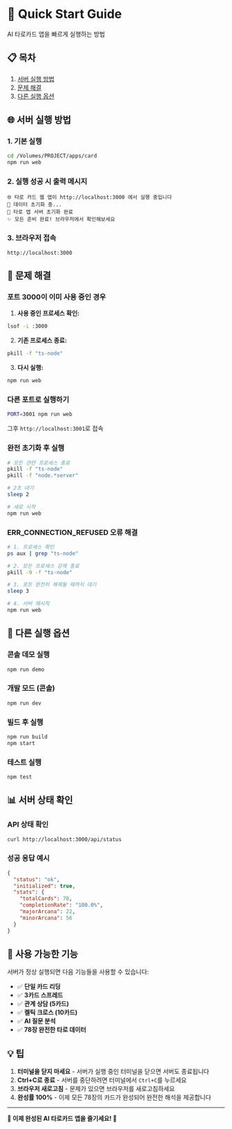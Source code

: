 # 🚀 Quick Start Guide

AI 타로카드 앱을 빠르게 실행하는 방법

## 📋 목차
1. [서버 실행 방법](#서버-실행-방법)
2. [문제 해결](#문제-해결)
3. [다른 실행 옵션](#다른-실행-옵션)

## 🌐 서버 실행 방법

### 1. 기본 실행
```bash
cd /Volumes/PROJECT/apps/card
npm run web
```

### 2. 실행 성공 시 출력 메시지
```
🌐 타로 카드 웹 앱이 http://localhost:3000 에서 실행 중입니다
🔮 데이터 초기화 중...
🔮 타로 앱 서버 초기화 완료
✨ 모든 준비 완료! 브라우저에서 확인해보세요
```

### 3. 브라우저 접속
```
http://localhost:3000
```

## 🔧 문제 해결

### 포트 3000이 이미 사용 중인 경우

1. **사용 중인 프로세스 확인:**
```bash
lsof -i :3000
```

2. **기존 프로세스 종료:**
```bash
pkill -f "ts-node"
```

3. **다시 실행:**
```bash
npm run web
```

### 다른 포트로 실행하기

```bash
PORT=3001 npm run web
```

그후 `http://localhost:3001`로 접속

### 완전 초기화 후 실행

```bash
# 모든 관련 프로세스 종료
pkill -f "ts-node"
pkill -f "node.*server"

# 2초 대기
sleep 2

# 새로 시작
npm run web
```

### ERR_CONNECTION_REFUSED 오류 해결

```bash
# 1. 프로세스 확인
ps aux | grep "ts-node"

# 2. 모든 프로세스 강제 종료
pkill -9 -f "ts-node"

# 3. 포트 완전히 해제될 때까지 대기
sleep 3

# 4. 서버 재시작
npm run web
```

## 🎯 다른 실행 옵션

### 콘솔 데모 실행
```bash
npm run demo
```

### 개발 모드 (콘솔)
```bash
npm run dev
```

### 빌드 후 실행
```bash
npm run build
npm start
```

### 테스트 실행
```bash
npm test
```

## 📊 서버 상태 확인

### API 상태 확인
```bash
curl http://localhost:3000/api/status
```

### 성공 응답 예시
```json
{
  "status": "ok",
  "initialized": true,
  "stats": {
    "totalCards": 78,
    "completionRate": "100.0%",
    "majorArcana": 22,
    "minorArcana": 56
  }
}
```

## 🔮 사용 가능한 기능

서버가 정상 실행되면 다음 기능들을 사용할 수 있습니다:

- ✅ **단일 카드 리딩**
- ✅ **3카드 스프레드**  
- ✅ **관계 상담 (5카드)**
- ✅ **켈틱 크로스 (10카드)**
- ✅ **AI 질문 분석**
- ✅ **78장 완전한 타로 데이터**

## 💡 팁

1. **터미널을 닫지 마세요** - 서버가 실행 중인 터미널을 닫으면 서버도 종료됩니다
2. **Ctrl+C로 종료** - 서버를 중단하려면 터미널에서 `Ctrl+C`를 누르세요
3. **브라우저 새로고침** - 문제가 있으면 브라우저를 새로고침하세요
4. **완성률 100%** - 이제 모든 78장의 카드가 완성되어 완전한 해석을 제공합니다

---

**🌟 이제 완성된 AI 타로카드 앱을 즐기세요! 🔮**